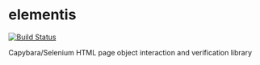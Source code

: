 # elementis

[![Build Status](https://travis-ci.org/rizzza/elementis.svg?branch=master)](https://travis-ci.org/rizzza/elementis)

Capybara/Selenium HTML page object interaction and verification library
